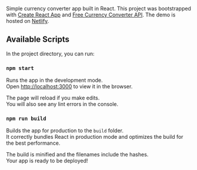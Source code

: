 Simple currency converter app built in React. This project was bootstrapped with [Create React App](https://github.com/facebook/create-react-app) and [Free Currency Converter API](https://free.currencyconverterapi.com/). The demo is hosted on [Netlify](https://agitated-minsky-d1cd43.netlify.com/).

## Available Scripts

In the project directory, you can run:

### `npm start`

Runs the app in the development mode.<br>
Open [http://localhost:3000](http://localhost:3000) to view it in the browser.

The page will reload if you make edits.<br>
You will also see any lint errors in the console.


### `npm run build`

Builds the app for production to the `build` folder.<br>
It correctly bundles React in production mode and optimizes the build for the best performance.

The build is minified and the filenames include the hashes.<br>
Your app is ready to be deployed!


